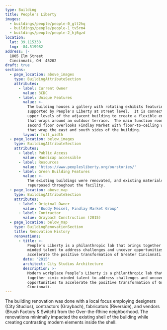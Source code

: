 ```yaml
---
type: Building
title: People's Liberty
images:
  - buildings/people/people-0_glt2hq
  - buildings/people/people-1_tv5rm4
  - buildings/people/people-2_hj6gzd
location:
  lat: 39.115338
  lng: -84.519982
address: |-
  1805 Elm Street
  Cincinnati, OH  45202
draft: true
sections:
  - page_location: above_images
    type: BuildingAttributeSection
    attributes:
      - label: Current Owner
        value: 3CDC
      - label: Unique Features
        value: >-
          The building houses a gallery with rotating exhibits featuring artists
          supported by People's Liberty at street level.  It is connected to the
          upper levels of the adjacent building to create a flexible environment
          that wraps around an outdoor terrace.  The main function room on the
          second floor overlooks Findlay Market with floor-to-ceiling windows
          that wrap the east and south sides of the building.
        layout: full_width
  - page_location: below_images
    type: BuildingAttributeSection
    attributes:
      - label: Public Access
        value: Handicap accessible
      - label: Resources
        value: 'https://www.peoplesliberty.org/ourstories/'
      - label: Green Building Features
        value: >-
          The existing buildings were renovated, and existing materials were
          repurposed throughout the facility.
  - page_location: above_map
    type: BuildingAttributeSection
    attributes:
      - label: Original Owner
        value: 'Buddy Meisel, Findlay Market Group'
      - label: Contractor
        value: Graybach Construction (2015)
  - page_location: below_map
    type: BuildingRenovationSection
    title: Renovation History
    renovations:
      - title: >-
          People’s Liberty is a philanthropic lab that brings together civic
          minded talent to address challenges and uncover opportunities to
          accelerate the positive transformation of Greater Cincinnati.
        date: '2015'
        architect: City Studios Architecture
        description: >-
          Modern workplace People’s Liberty is a philanthropic lab that brings
          together civic minded talent to address challenges and uncover
          opportunities to accelerate the positive transformation of Greater
          Cincinnati.
---
```


The building renovation was done with a local focus employing designers (City Studios), contractors (Graybach), fabricators (Riverside), and vendors (Brush Factory & Switch) from the Over-the-Rhine neighborhood. The renovations minimally impacted the existing shell of the building while creating contrasting modern elements inside the shell.
